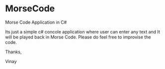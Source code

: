 MorseCode
=========

Morse Code Application in C#


Its just a simple c# concole application where user can enter any text and It will be played back in Morse Code.
Please do feel free to improvise the code.

Thanks,

Vinay

